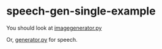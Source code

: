 # speech-gen-single-example

You should look at [imagegenerator.py](https://github.com/kundan2510/speech-gen-single-example/blob/master/imagegenerator.py)

Or, [generator.py](https://github.com/kundan2510/speech-gen-single-example/blob/master/generator.py) for speech.
